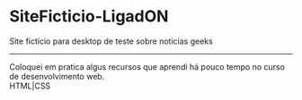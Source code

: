 # SiteFicticio-LigadON
Site fictício para desktop de teste sobre noticias geeks <br>
<hr>
Coloquei em pratica algus recursos que aprendi há pouco tempo no curso de desenvolvimento web.<br>
HTML|CSS
